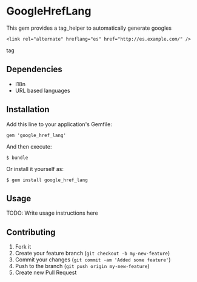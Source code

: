 # GoogleHrefLang

This gem provides a tag_helper to automatically generate googles

    <link rel="alternate" hreflang="es" href="http://es.example.com/" />

tag

## Dependencies
*   I18n
*   URL based languages


## Installation

Add this line to your application's Gemfile:

    gem 'google_href_lang'

And then execute:

    $ bundle

Or install it yourself as:

    $ gem install google_href_lang

## Usage

TODO: Write usage instructions here

## Contributing

1. Fork it
2. Create your feature branch (`git checkout -b my-new-feature`)
3. Commit your changes (`git commit -am 'Added some feature'`)
4. Push to the branch (`git push origin my-new-feature`)
5. Create new Pull Request

